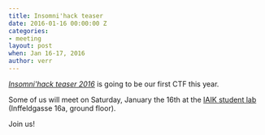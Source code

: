 ```yaml
---
title: Insomni'hack teaser
date: 2016-01-16 00:00:00 Z
categories:
- meeting
layout: post
when: Jan 16-17, 2016
author: verr
---
```


[*Insomni'hack teaser 2016*](https://teaser.insomnihack.ch/) is going to be our first CTF this year.

Some of us will meet on Saturday, January the 16th at the [IAIK student lab](https://online.tugraz.at/tug_online/ris.ris?pOrgNr=983&pQuellGeogrBTypNr=5&pZielGeogrBTypNr=5&pZielGeogrBerNr=3020009&pRaumNr=4838&pActionFlag=A&pShowEinzelraum=J) (Inffeldgasse 16a, ground floor).

Join us!

